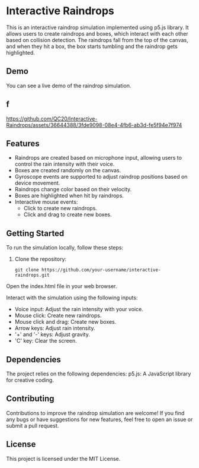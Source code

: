 # Interactive Raindrops

This is an interactive raindrop simulation implemented using p5.js library. It allows users to create raindrops and boxes, which interact with each other based on collision detection. The raindrops fall from the top of the canvas, and when they hit a box, the box starts tumbling and the raindrop gets highlighted.

## Demo

You can see a live demo of the raindrop simulation.

## f
https://github.com/QC20/Interactive-Raindrops/assets/36644388/3fde9098-08e4-4fb6-ab3d-fe5f94e7f974

## Features

- Raindrops are created based on microphone input, allowing users to control the rain intensity with their voice.
- Boxes are created randomly on the canvas.
- Gyroscope events are supported to adjust raindrop positions based on device movement.
- Raindrops change color based on their velocity.
- Boxes are highlighted when hit by raindrops.
- Interactive mouse events:
  - Click to create new raindrops.
  - Click and drag to create new boxes.

## Getting Started

To run the simulation locally, follow these steps:

1. Clone the repository:

   ```shell
   git clone https://github.com/your-username/interactive-raindrops.git

Open the index.html file in your web browser.

Interact with the simulation using the following inputs:
- Voice input: Adjust the rain intensity with your voice.
- Mouse click: Create new raindrops.
- Mouse click and drag: Create new boxes.
- Arrow keys: Adjust rain intensity.
- '+' and '-' keys: Adjust gravity.
- 'C' key: Clear the screen.

## Dependencies
The project relies on the following dependencies:
p5.js: A JavaScript library for creative coding.

## Contributing
Contributions to improve the raindrop simulation are welcome! If you find any bugs or have suggestions for new features, feel free to open an issue or submit a pull request.

## License
This project is licensed under the MIT License.

